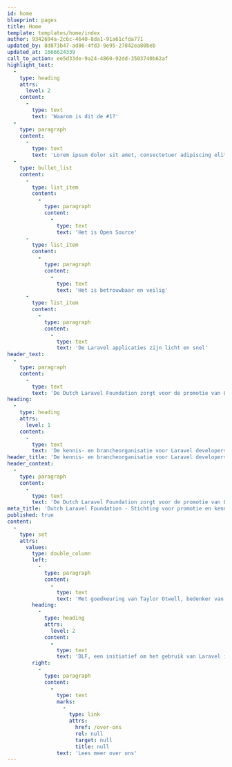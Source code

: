 ```yaml
---
id: home
blueprint: pages
title: Home
template: templates/home/index
author: 9342694a-2c6c-4640-8da1-91a61cfda771
updated_by: 8d873b47-ad86-4fd3-9e95-27842ea80beb
updated_at: 1666624339
call_to_action: ee5d33de-9a24-4860-92dd-3503740b62af
highlight_text:
  -
    type: heading
    attrs:
      level: 2
    content:
      -
        type: text
        text: 'Waarom is dit de #1?'
  -
    type: paragraph
    content:
      -
        type: text
        text: 'Lorem ipsum dolor sit amet, consectetuer adipiscing elit. Aenean commodo ligula eget dolor. Aenean massa. Cum sociis. In enim justo, rhoncus ut, imperdiet a, venenatis vitae, justo. Nullam dictum felis eu pede mollis pretium. Integer tincidunt. Cras dapibus.'
  -
    type: bullet_list
    content:
      -
        type: list_item
        content:
          -
            type: paragraph
            content:
              -
                type: text
                text: 'Het is Open Source'
      -
        type: list_item
        content:
          -
            type: paragraph
            content:
              -
                type: text
                text: 'Het is betrouwbaar en veilig'
      -
        type: list_item
        content:
          -
            type: paragraph
            content:
              -
                type: text
                text: 'De Laravel applicaties zijn licht en snel'
header_text:
  -
    type: paragraph
    content:
      -
        type: text
        text: 'De Dutch Laravel Foundation zorgt voor de promotie van Laravel en stimuleert kennisuitwisseling tussen Laravel developers in Nederland. Opdrachtgevers van webapplicaties kunnen via de stichting geschikte Laravel developers vinden.'
heading:
  -
    type: heading
    attrs:
      level: 1
    content:
      -
        type: text
        text: 'De kennis- en brancheorganisatie voor Laravel developers'
header_title: 'De kennis- en brancheorganisatie voor Laravel developers'
header_content:
  -
    type: paragraph
    content:
      -
        type: text
        text: 'De Dutch Laravel Foundation zorgt voor de promotie van Laravel en stimuleert kennisuitwisseling tussen Laravel developers in Nederland. Opdrachtgevers van webapplicaties kunnen via de stichting geschikte Laravel developers vinden.'
meta_title: 'Dutch Laravel Foundation - Stichting voor promotie en kennisdeling over Laravel'
published: true
content:
  -
    type: set
    attrs:
      values:
        type: double_column
        left:
          -
            type: paragraph
            content:
              -
                type: text
                text: 'Met goedkeuring van Taylor Otwell, bedenker van het Laravel Framework, heeft een zevental bedrijven het initiatief genomen om het gebruik van Laravel in Nederland verder te professionaliseren. In juni 2019 is daarom de Dutch Laravel Foundation opgericht.'
        heading:
          -
            type: heading
            attrs:
              level: 2
            content:
              -
                type: text
                text: 'DLF, een initiatief om het gebruik van Laravel in Nederland verder te professionaliseren.'
        right:
          -
            type: paragraph
            content:
              -
                type: text
                marks:
                  -
                    type: link
                    attrs:
                      href: /over-ons
                      rel: null
                      target: null
                      title: null
                text: 'Lees meer over ons'
---
```

